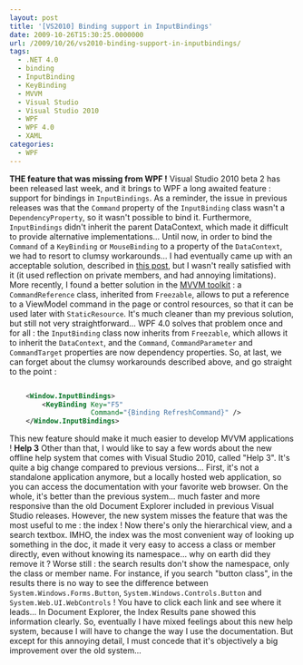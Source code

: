 ```yaml
---
layout: post
title: '[VS2010] Binding support in InputBindings'
date: 2009-10-26T15:30:25.0000000
url: /2009/10/26/vs2010-binding-support-in-inputbindings/
tags:
  - .NET 4.0
  - binding
  - InputBinding
  - KeyBinding
  - MVVM
  - Visual Studio
  - Visual Studio 2010
  - WPF
  - WPF 4.0
  - XAML
categories:
  - WPF
---
```


**THE feature that was missing from WPF !**  Visual Studio 2010 beta 2 has been released last week, and it brings to WPF a long awaited feature : support for bindings in `InputBindings`.  As a reminder, the issue in previous releases was that the `Command` property of the `InputBinding` class wasn't a `DependencyProperty`, so it wasn't possible to bind it. Furthermore, `InputBindings` didn't inherit the parent DataContext, which made it difficult to provide alternative implementations...  Until now, in order to bind the `Command` of a `KeyBinding` or `MouseBinding` to a property of the `DataContext`, we had to resort to clumsy workarounds... I had eventually came up with an acceptable solution, described in [this post](http://www.thomaslevesque.com/2009/03/17/wpf-using-inputbindings-with-the-mvvm-pattern/), but I wasn't really satisfied with it (it used reflection on private members, and had annoying limitations).  More recently, I found a better solution in the [MVVM toolkit](http://www.codeplex.com/wpf/Release/ProjectReleases.aspx?ReleaseId=14962) : a `CommandReference` class, inherited from `Freezable`, allows to put a reference to a ViewModel command in the page or control resources, so that it can be used later with `StaticResource`. It's much cleaner than my previous solution, but still not very straightforward...  WPF 4.0 solves that problem once and for all : the `InputBinding` class now inherits from `Freezable`, which allows it to inherit the `DataContext`, and the `Command`, `CommandParameter` and `CommandTarget` properties are now dependency properties. So, at last, we can forget about the clumsy workarounds described above, and go straight to the point :  
```xml

    <Window.InputBindings>
        <KeyBinding Key="F5"
                    Command="{Binding RefreshCommand}" />
    </Window.InputBindings>
```
  This new feature should make it much easier to develop MVVM applications !  **Help 3**  Other than that, I would like to say a few words about the new offline help system that comes with Visual Studio 2010, called "Help 3". It's quite a big change compared to previous versions... First, it's not a standalone application anymore, but a locally hosted web application, so you can access the documentation with your favorite web browser. On the whole, it's better than the previous system... much faster and more responsive than the old Document Explorer included in previous Visual Studio releases.  However, the new system misses the feature that was the most useful to me : the index ! Now there's only the hierarchical view, and a search textbox. IMHO, the index was the most convenient way of looking up something in the doc, it made it very easy to access a class or member directly, even without knowing its namespace... why on earth did they remove it ? Worse still : the search results don't show the namespace, only the class or member name. For instance, if you search "button class", in the results there is no way to see the difference between `System.Windows.Forms.Button`, `System.Windows.Controls.Button` and `System.Web.UI.WebControls` ! You have to click each link and see where it leads... In Document Explorer, the Index Results pane showed this information clearly.  So, eventually I have mixed feelings about this new help system, because I will have to change the way I use the documentation. But except for this annoying detail,  I must concede that it's objectively a big improvement over the old system...
